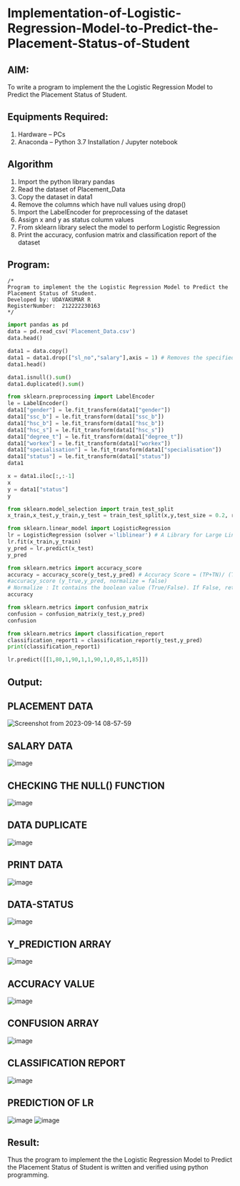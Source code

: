 # Implementation-of-Logistic-Regression-Model-to-Predict-the-Placement-Status-of-Student

## AIM:
To write a program to implement the the Logistic Regression Model to Predict the Placement Status of Student.

## Equipments Required:
1. Hardware – PCs
2. Anaconda – Python 3.7 Installation / Jupyter notebook

## Algorithm
1. Import the python library pandas
2. Read the dataset of Placement_Data
3. Copy the dataset in data1
4. Remove the columns which have null values using drop()
5. Import the LabelEncoder for preprocessing of the dataset
6. Assign x and y as status column values
7. From sklearn library select the model to perform Logistic Regression
8. Print the accuracy, confusion matrix and classification report of the dataset

## Program:
```
/*
Program to implement the the Logistic Regression Model to Predict the Placement Status of Student.
Developed by: UDAYAKUMAR R
RegisterNumber:  212222230163
*/
```
```python
import pandas as pd
data = pd.read_csv('Placement_Data.csv')
data.head()

data1 = data.copy()
data1 = data1.drop(["sl_no","salary"],axis = 1) # Removes the specified row or column
data1.head()

data1.isnull().sum()
data1.duplicated().sum()

from sklearn.preprocessing import LabelEncoder
le = LabelEncoder()
data1["gender"] = le.fit_transform(data1["gender"])
data1["ssc_b"] = le.fit_transform(data1["ssc_b"])
data1["hsc_b"] = le.fit_transform(data1["hsc_b"])
data1["hsc_s"] = le.fit_transform(data1["hsc_s"])
data1["degree_t"] = le.fit_transform(data1["degree_t"])
data1["workex"] = le.fit_transform(data1["workex"])
data1["specialisation"] = le.fit_transform(data1["specialisation"])
data1["status"] = le.fit_transform(data1["status"])
data1

x = data1.iloc[:,:-1]
x
y = data1["status"]
y

from sklearn.model_selection import train_test_split
x_train,x_test,y_train,y_test = train_test_split(x,y,test_size = 0.2, random_state = 0)

from sklearn.linear_model import LogisticRegression
lr = LogisticRegression (solver ='liblinear') # A Library for Large Linear Classification
lr.fit(x_train,y_train)
y_pred = lr.predict(x_test)
y_pred

from sklearn.metrics import accuracy_score
accuracy = accuracy_score(y_test,y_pred) # Accuracy Score = (TP+TN)/ (TP+FN+TN+FP) ,True +ve/
#accuracy_score (y_true,y_pred, normalize = false)
# Normalize : It contains the boolean value (True/False). If False, return the number of correct
accuracy

from sklearn.metrics import confusion_matrix
confusion = confusion_matrix(y_test,y_pred)
confusion

from sklearn.metrics import classification_report
classification_report1 = classification_report(y_test,y_pred)
print(classification_report1)

lr.predict([[1,80,1,90,1,1,90,1,0,85,1,85]])
```

## Output:
## PLACEMENT DATA 
![Screenshot from 2023-09-14 08-57-59](https://github.com/R-Udayakumar/Implementation-of-Logistic-Regression-Model-to-Predict-the-Placement-Status-of-Student/assets/118708024/4ab1b9df-5c42-4d39-a173-3b0585d5b6c4)
## SALARY DATA
![image](https://github.com/R-Udayakumar/Implementation-of-Logistic-Regression-Model-to-Predict-the-Placement-Status-of-Student/assets/118708024/7ec04afd-685c-48ac-bf1e-47b6139febd2)
## CHECKING THE NULL() FUNCTION
![image](https://github.com/R-Udayakumar/Implementation-of-Logistic-Regression-Model-to-Predict-the-Placement-Status-of-Student/assets/118708024/cc2090e7-b25c-403c-8809-4b0f0722d5be)
## DATA DUPLICATE
![image](https://github.com/R-Udayakumar/Implementation-of-Logistic-Regression-Model-to-Predict-the-Placement-Status-of-Student/assets/118708024/587731a4-0a14-4630-be95-b1078b2fdd5d)
## PRINT DATA
![image](https://github.com/R-Udayakumar/Implementation-of-Logistic-Regression-Model-to-Predict-the-Placement-Status-of-Student/assets/118708024/91cc2a17-0588-4df6-a220-2cd351959b2c)
## DATA-STATUS
![image](https://github.com/R-Udayakumar/Implementation-of-Logistic-Regression-Model-to-Predict-the-Placement-Status-of-Student/assets/118708024/4fd17606-20e3-423d-ab18-235e15ba72c1)
## Y_PREDICTION ARRAY
![image](https://github.com/R-Udayakumar/Implementation-of-Logistic-Regression-Model-to-Predict-the-Placement-Status-of-Student/assets/118708024/16eae5b4-dd79-4234-9fd1-811916200754)
## ACCURACY VALUE
![image](https://github.com/R-Udayakumar/Implementation-of-Logistic-Regression-Model-to-Predict-the-Placement-Status-of-Student/assets/118708024/f0e21144-404c-46b2-a483-26cb4b051360)
## CONFUSION ARRAY
![image](https://github.com/R-Udayakumar/Implementation-of-Logistic-Regression-Model-to-Predict-the-Placement-Status-of-Student/assets/118708024/86577f25-0adb-4b7c-9774-7156ce23601c)
## CLASSIFICATION REPORT
![image](https://github.com/R-Udayakumar/Implementation-of-Logistic-Regression-Model-to-Predict-the-Placement-Status-of-Student/assets/118708024/7cc3e320-00e1-49d6-b498-53f8f7b933b1)
## PREDICTION OF LR
![image](https://github.com/R-Udayakumar/Implementation-of-Logistic-Regression-Model-to-Predict-the-Placement-Status-of-Student/assets/118708024/afe7f64a-d94e-473c-a59a-6187adcdcb64)
![image](https://github.com/R-Udayakumar/Implementation-of-Logistic-Regression-Model-to-Predict-the-Placement-Status-of-Student/assets/118708024/9ac8f2ce-22df-46d4-bb24-36f50cfac3dd)

## Result:
Thus the program to implement the the Logistic Regression Model to Predict the Placement Status of Student is written and verified using python programming.
